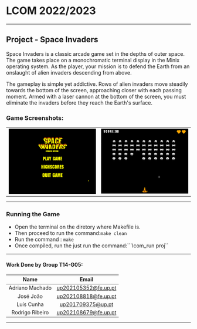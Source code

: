 #  LCOM 2022/2023 
___

## Project - Space Invaders

Space Invaders is a classic arcade game set in the depths of outer space. The game takes place on a monochromatic terminal display in the Minix operating system. As the player, your mission is to defend the Earth from an onslaught of alien invaders descending from above.

The gameplay is simple yet addictive. Rows of alien invaders move steadily towards the bottom of the screen, approaching closer with each passing moment. Armed with a laser cannon at the bottom of the screen, you must eliminate the invaders before they reach the Earth's surface.

### Game Screenshots:
<table>
  <tr>
    <td><img src="proj/doc/1.png" width=500></td>
    <td><img src="proj/doc/2.png" width=500></td>
  </tr>
 </table>

___
### Running the Game
- Open the terminal on the diretory where Makefile is.
- Then proceed to run the command:```make clean ```
- Run the command : ``` make ```
- Once compiled, run the  just run the command:```lcom_run proj``
___

#### Work Done by Group T14-G05:
| Name | Email | 
|:-----------------:|:-----------------:|
| Adriano Machado | up202105352@fe.up.pt | 
|José João|up202108818@fe.up.pt|
| Luís Cunha | up201709375@up.pt | 
|Rodrigo Ribeiro |up202108679@fe.up.pt|

___

 
